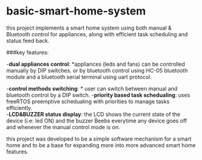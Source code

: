# basic-smart-home-system
this project implements a smart home system using both manual & Bluetooth control for appliances, along with efficient task scheduling and status feed back.

###key features: 

-**dual appliances control**: *appliances (leds and fans) can be controlled manually by DIP switches. 
or by bluetooth control using HC-05 bluetooth module and a bluetooth serial terminal using uart protocol. 

-**control methods switching**: * user can switch between manual and bluetooth control by a DIP switch. 
-**priority based task schedualing**:  uses freeRTOS preemptive schedualing with priorities to manage tasks efficiently.  
-**LCD&BUZZER status display**: the LCD shows the current state of the device (i.e: led ON) and the buzzer Beebs everytime any device goes off and whenever the manual control mode is on.



this project was developed to be a simple software mechanism for a smart home and to be a base for expanding more into more advanced smart home features.
